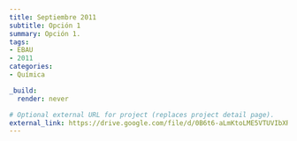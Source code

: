 ```yaml
---
title: Septiembre 2011
subtitle: Opción 1
summary: Opción 1.
tags:
- EBAU
- 2011
categories:
- Química

_build:
  render: never

# Optional external URL for project (replaces project detail page).
external_link: https://drive.google.com/file/d/0B6t6-aLmKtoLME5VTUVIbXRzQW8/view
---
```

